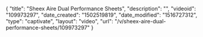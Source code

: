 {
    "title": "Sheex Aire Dual Performance Sheets",
    "description": "",
    "videoid": "109973297",
    "date_created": "1502519819",
    "date_modified": "1516727312",
    "type": "captivate",
    "layout": "video",
    "url": "\/v\/sheex-aire-dual-performance-sheets\/109973297"
}